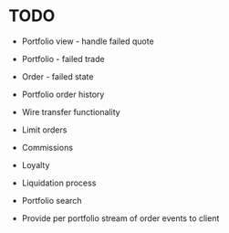 # TODO

- Portfolio view - handle failed quote
- Portfolio - failed trade
- Order - failed state
- Portfolio order history


- Wire transfer functionality
- Limit orders
- Commissions
- Loyalty
- Liquidation process
- Portfolio search
- Provide per portfolio stream of order events to client